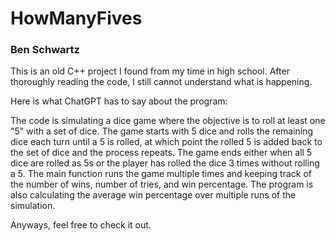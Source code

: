 # HowManyFives

### Ben Schwartz

This is an old C++ project I found from my time in high school. After thoroughly reading the code, I still cannot understand what is happening. 

Here is what ChatGPT has to say about the program:

The code is simulating a dice game where the objective is to roll at least one "5" with a set of dice. The game starts with 5 dice and rolls the remaining dice each turn until a 5 is rolled, at which point the rolled 5 is added back to the set of dice and the process repeats. The game ends either when all 5 dice are rolled as 5s or the player has rolled the dice 3 times without rolling a 5. The main function runs the game multiple times and keeping track of the number of wins, number of tries, and win percentage. The program is also calculating the average win percentage over multiple runs of the simulation.


Anyways, feel free to check it out.
